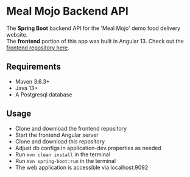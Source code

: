 # Meal Mojo Backend API

The <b>Spring Boot</b> backend API for the 'Meal Mojo' demo food delivery website.<br> 
The <b>frontend</b> portion of this app was built in Angular 13. Check out the [frontend repository here](https://github.com/qelery/Meal-Mojo).

## Requirements
* Maven 3.6.3+
* Java 13+
* A Postgresql database

## Usage
* Clone and download the frontend repository
* Start the frontend Angular server
* Clone and download this repository
* Adjust db configs in application-dev.properties as needed
* Run `mvn clean install` in the terminal
* Run `mvn spring-boot:run` in the terminal
* The web application is accessible via localhost:9092
